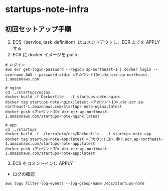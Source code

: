 # startups-note-infra

## 初回セットアップ手順

1. ECS（service, task_definition）はコメントアウトし、ECR までを APPLY する
2. ECR に docker イメージを push

```
# ログイン
aws ecr get-login-password --region ap-northeast-1 | docker login --username AWS --password-stdin <アカウントID>.dkr.ecr.ap-northeast-1.amazonaws.com

# nginx
cd ../startups/nginx
docker build -f Dockerfile . -t startups-note-nginx
docker tag startups-note-nginx:latest <アカウントID>.dkr.ecr.ap-northeast-1.amazonaws.com/startups-note-nginx:latest
docker push <アカウントID>.dkr.ecr.ap-northeast-1.amazonaws.com/startups-note-nginx:latest

# app
cd ../startups
docker build -f ./terraform/ecs/Dockerfile . -t startups-note-app
docker tag startups-note-app:latest <アカウントID>.dkr.ecr.ap-northeast-1.amazonaws.com/startups-note-app:latest
docker push <アカウントID>.dkr.ecr.ap-northeast-1.amazonaws.com/startups-note-app:latest
```

3. ECS をコメントインし APPLY

- ログの確認

```
aws logs filter-log-events --log-group-name /ecs/startups-note
```
